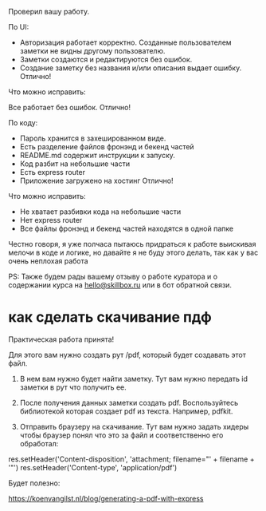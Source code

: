 Проверил вашу работу.

По UI:
+ Авторизация работает корректно. Созданные пользователем заметки не видны другому пользователю.
+ Заметки создаются и редактируются без ошибок.
+ Создание заметку без названия и/или описания выдает ошибку. Отлично!

Что можно исправить:

Все работает без ошибок. Отлично!

По коду:
+ Пароль хранится в захешированном виде.
+ Есть разделение файлов фронэнд и бекенд частей
+ README.md содержит инструкции к запуску.
+ Код разбит на небольшие части
+ Есть express router
+ Приложение загружено на хостинг
Отлично!

Что можно исправить:
- Не хватает разбивки кода на небольшие части
- Нет express router
- Все файлы фронэнд и бекенд частей находятся в одной папке


Честно говоря, я уже полчаса пытаюсь придраться к работе выискивая мелочи в коде и логике, но давайте я не буду этого делать, так как у вас очень неплохая работа   

PS: Также будем рады вашему отзыву о работе куратора и о содержании курса на hello@skillbox.ru или в бот обратной связи.

# как сделать скачивание пдф
Практическая работа принята!

Для этого вам нужно создать рут /pdf, который будет создавать этот файл.

1. В нем вам нужно будет найти заметку. Тут вам нужно передать id заметки  в рут что получить ее.

2. После получения данных заметки создать pdf. Воспользуйтесь библиотекой которая создает pdf из текста. Например, pdfkit.

3. Отправить браузеру на скачивание. Тут вам нужно задать хидеры чтобы браузер понял что это за файл и соответственно его обработал:

res.setHeader('Content-disposition', 'attachment; filename="' + filename + '"')
res.setHeader('Content-type', 'application/pdf')

Будет полезно:

https://koenvangilst.nl/blog/generating-a-pdf-with-express
